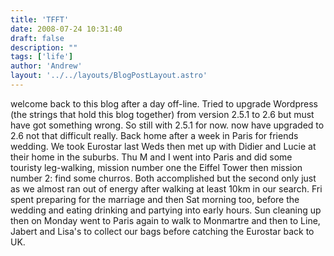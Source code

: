 ```yaml
---
title: 'TFFT'
date: 2008-07-24 10:31:40
draft: false
description: ""
tags: ['life']
author: 'Andrew'
layout: '../../layouts/BlogPostLayout.astro'
---
```


welcome back to this blog after a day off-line. Tried to upgrade Wordpress (the strings that hold this blog together) from version 2.5.1 to 2.6 but must have got something wrong. So still with 2.5.1 for now.<update> now have upgraded to 2.6 not that difficult really.</update> Back home after a week in Paris for friends wedding. We took Eurostar last Weds then met up with Didier and Lucie at their home in the suburbs. Thu M and I went into Paris and did some touristy leg-walking, mission number one the Eiffel Tower then mission number 2: find some churros. Both accomplished but the second only just as we almost ran out of energy after walking at least 10km in our search. Fri spent preparing for the marriage and then Sat morning too, before the wedding and eating drinking and partying into early hours. Sun cleaning up then on Monday went to Paris again to walk to Monmartre and then to Line, Jabert and Lisa's to collect our bags before catching the Eurostar back to UK.
